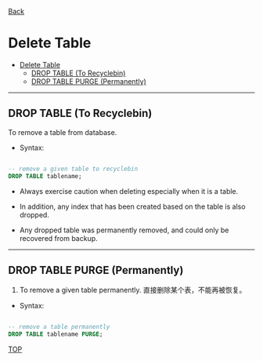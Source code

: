 [Back](../index.md)

# Delete Table

- [Delete Table](#delete-table)
    - [DROP TABLE (To Recyclebin)](#drop-table-to-recyclebin)
    - [DROP TABLE PURGE (Permanently)](#drop-table-purge-permanently)

---

## DROP TABLE (To Recyclebin)

To remove a table from database.

- Syntax:

```sql

-- remove a given table to recyclebin
DROP TABLE tablename;

```

- Always exercise caution when deleting especially when it is a table.

- In addition, any index that has been created based on the table is also dropped.

- Any dropped table was permanently removed, and could only be recovered from backup.

---

## DROP TABLE PURGE (Permanently)

1. To remove a given table permanently.
直接删除某个表，不能再被恢复。

- Syntax:

```sql

-- remove a table permanently
DROP TABLE tablename PURGE;

```

[TOP](#delete-table)
